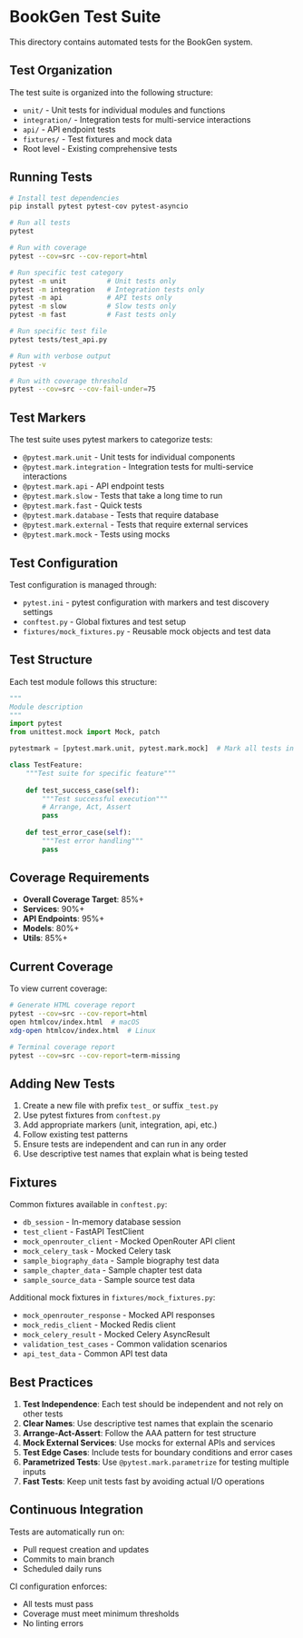 # BookGen Test Suite

This directory contains automated tests for the BookGen system.

## Test Organization

The test suite is organized into the following structure:

- `unit/` - Unit tests for individual modules and functions
- `integration/` - Integration tests for multi-service interactions
- `api/` - API endpoint tests
- `fixtures/` - Test fixtures and mock data
- Root level - Existing comprehensive tests

## Running Tests

```bash
# Install test dependencies
pip install pytest pytest-cov pytest-asyncio

# Run all tests
pytest

# Run with coverage
pytest --cov=src --cov-report=html

# Run specific test category
pytest -m unit          # Unit tests only
pytest -m integration   # Integration tests only
pytest -m api           # API tests only
pytest -m slow          # Slow tests only
pytest -m fast          # Fast tests only

# Run specific test file
pytest tests/test_api.py

# Run with verbose output
pytest -v

# Run with coverage threshold
pytest --cov=src --cov-fail-under=75
```

## Test Markers

The test suite uses pytest markers to categorize tests:

- `@pytest.mark.unit` - Unit tests for individual components
- `@pytest.mark.integration` - Integration tests for multi-service interactions
- `@pytest.mark.api` - API endpoint tests
- `@pytest.mark.slow` - Tests that take a long time to run
- `@pytest.mark.fast` - Quick tests
- `@pytest.mark.database` - Tests that require database
- `@pytest.mark.external` - Tests that require external services
- `@pytest.mark.mock` - Tests using mocks

## Test Configuration

Test configuration is managed through:

- `pytest.ini` - pytest configuration with markers and test discovery settings
- `conftest.py` - Global fixtures and test setup
- `fixtures/mock_fixtures.py` - Reusable mock objects and test data

## Test Structure

Each test module follows this structure:

```python
"""
Module description
"""
import pytest
from unittest.mock import Mock, patch

pytestmark = [pytest.mark.unit, pytest.mark.mock]  # Mark all tests in module

class TestFeature:
    """Test suite for specific feature"""
    
    def test_success_case(self):
        """Test successful execution"""
        # Arrange, Act, Assert
        pass
    
    def test_error_case(self):
        """Test error handling"""
        pass
```

## Coverage Requirements

- **Overall Coverage Target**: 85%+
- **Services**: 90%+
- **API Endpoints**: 95%+
- **Models**: 80%+
- **Utils**: 85%+

## Current Coverage

To view current coverage:

```bash
# Generate HTML coverage report
pytest --cov=src --cov-report=html
open htmlcov/index.html  # macOS
xdg-open htmlcov/index.html  # Linux

# Terminal coverage report
pytest --cov=src --cov-report=term-missing
```

## Adding New Tests

1. Create a new file with prefix `test_` or suffix `_test.py`
2. Use pytest fixtures from `conftest.py`
3. Add appropriate markers (unit, integration, api, etc.)
4. Follow existing test patterns
5. Ensure tests are independent and can run in any order
6. Use descriptive test names that explain what is being tested

## Fixtures

Common fixtures available in `conftest.py`:

- `db_session` - In-memory database session
- `test_client` - FastAPI TestClient
- `mock_openrouter_client` - Mocked OpenRouter API client
- `mock_celery_task` - Mocked Celery task
- `sample_biography_data` - Sample biography test data
- `sample_chapter_data` - Sample chapter test data
- `sample_source_data` - Sample source test data

Additional mock fixtures in `fixtures/mock_fixtures.py`:

- `mock_openrouter_response` - Mocked API responses
- `mock_redis_client` - Mocked Redis client
- `mock_celery_result` - Mocked Celery AsyncResult
- `validation_test_cases` - Common validation scenarios
- `api_test_data` - Common API test data

## Best Practices

1. **Test Independence**: Each test should be independent and not rely on other tests
2. **Clear Names**: Use descriptive test names that explain the scenario
3. **Arrange-Act-Assert**: Follow the AAA pattern for test structure
4. **Mock External Services**: Use mocks for external APIs and services
5. **Test Edge Cases**: Include tests for boundary conditions and error cases
6. **Parametrized Tests**: Use `@pytest.mark.parametrize` for testing multiple inputs
7. **Fast Tests**: Keep unit tests fast by avoiding actual I/O operations

## Continuous Integration

Tests are automatically run on:
- Pull request creation and updates
- Commits to main branch
- Scheduled daily runs

CI configuration enforces:
- All tests must pass
- Coverage must meet minimum thresholds
- No linting errors

